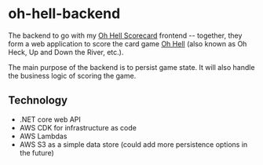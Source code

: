 # oh-hell-backend

The backend to go with my [Oh Hell Scorecard](https://github.com/cszczepaniak/oh-hell-scorecard) frontend -- together, they form a web application to score the card game [Oh Hell](https://www.pagat.com/exact/ohhell.html) (also known as Oh Heck, Up and Down the River, etc.).

The main purpose of the backend is to persist game state. It will also handle the business logic of scoring the game.

## Technology

- .NET core web API
- AWS CDK for infrastructure as code
- AWS Lambdas
- AWS S3 as a simple data store (could add more persistence options in the future)
